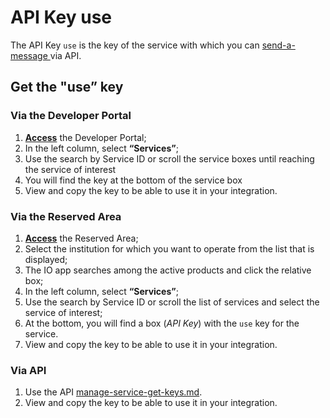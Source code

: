 # API Key use

The API Key `use` is the key of the service with which you can [send-a-message ](../../send-a-message/ "mention")via API. 

## Get the "use” key

### Via the Developer Portal

1. [**Access**](https://developer.io.italia.it/) the Developer Portal;
2. In the left column, select **“Services”**;
3. Use the search by Service ID or scroll the service boxes until reaching the service of interest
4. You will find the key at the bottom of the service box
5. View and copy the key to be able to use it in your integration.

### Via the Reserved Area

1. [**Access**](https://selfcare.pagopa.it/) the Reserved Area;
2. Select the institution for which you want to operate from the list that is displayed;
3. The IO app searches among the active products and click the relative box;
4. In the left column, select **“Services”**;
5. Use the search by Service ID or scroll the list of services and select the service of interest;
6. At the bottom, you will find a box (_API Key_) with the `use` key for the service.
7. View and copy the key to be able to use it in your integration.

### Via API

1. Use the API [manage-service-get-keys.md](../../../api-and-specifications/service-api/manage-service-get-keys.md "mention").
2. View and copy the key to be able to use it in your integration.